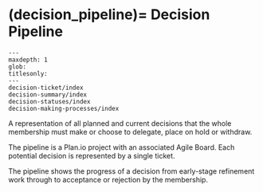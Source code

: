 (decision_pipeline)=
Decision Pipeline
=================

```{toctree}
---
maxdepth: 1
glob:
titlesonly:
---
decision-ticket/index
decision-summary/index
decision-statuses/index
decision-making-processes/index
```

A representation of all planned and current decisions that the whole membership must make or choose to delegate, place on hold or withdraw.

The pipeline is a Plan.io project with an associated Agile Board. Each potential decision is represented by a single ticket.

The pipeline shows the progress of a decision from early-stage refinement work through to acceptance or rejection by the membership.